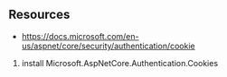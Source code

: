 ## Resources

* https://docs.microsoft.com/en-us/aspnet/core/security/authentication/cookie

1. install Microsoft.AspNetCore.Authentication.Cookies

